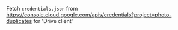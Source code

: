 Fetch `credentials.json` from https://console.cloud.google.com/apis/credentials?project=photo-duplicates for 'Drive client'